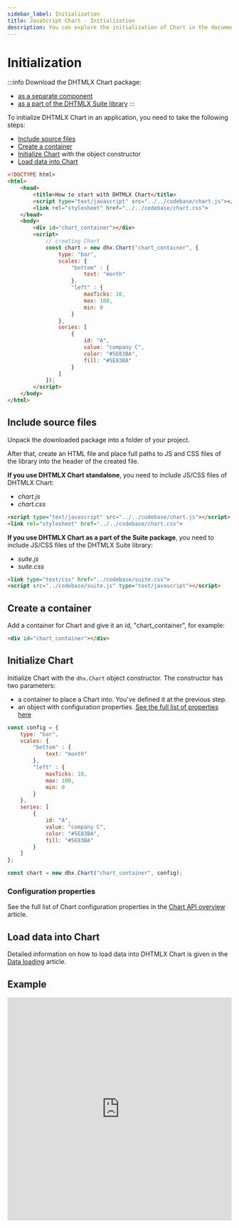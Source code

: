 ```yaml
---
sidebar_label: Initialization
title: JavaScript Chart - Initialization 
description: You can explore the initialization of Chart in the documentation of the DHTMLX JavaScript UI library. Browse developer guides and API reference, try out code examples and live demos, and download a free 30-day evaluation version of DHTMLX Suite.
---
```


# Initialization

:::info
Download the DHTMLX Chart package:

- [as a separate component](https://dhtmlx.com/docs/products/dhtmlxChart/download.shtml)
- [as a part of the DHTMLX Suite library](https://dhtmlx.com/docs/products/dhtmlxSuite/download.shtml)
:::

To initialize DHTMLX Chart in an application, you need to take the following steps:

- [Include source files](#include-source-files)
- [Create a container](#create-a-container)
- [Initialize Chart](#initialize-chart) with the object constructor
- [Load data into Chart](#load-data-into-chart)

~~~html
<!DOCTYPE html>
<html>
    <head>
        <title>How to start with DHTMLX Chart</title>         
        <script type="text/javascript" src="../../codebase/chart.js"></script>
        <link rel="stylesheet" href="../../codebase/chart.css">
    </head>
    <body>
        <div id="chart_container"></div>
        <script>
            // creating Chart 
            const chart = new dhx.Chart("chart_container", {
                type: "bar",
                scales: {
                    "bottom" : {
                        text: "month"
                    },
                    "left" : {
                        maxTicks: 10,
                        max: 100,
                        min: 0
                    }
                },
                series: [
                    {
                        id: "A",
                        value: "company C",
                        color: "#5E83BA",                        
                        fill: "#5E83BA"                        
                    }
                ]
            });
        </script>
    </body>
</html>
~~~

## Include source files

Unpack the downloaded package into a folder of your project.

After that, create an HTML file and place full paths to JS and CSS files of the library into the header of the created file.

**If you use DHTMLX Chart standalone**, you need to include JS/CSS files of DHTMLX Chart:

- *chart.js*
- *chart.css*

~~~html title="index.html"
<script type="text/javascript" src="../../codebase/chart.js"></script>
<link rel="stylesheet" href="../../codebase/chart.css">
~~~

**If you use DHTMLX Chart as a part of the Suite package**, you need to include JS/CSS files of the DHTMLX Suite library:

- *suite.js*
- *suite.css*

~~~html title="index.html"
<link type="text/css" href="../codebase/suite.css">
<script src="../codebase/suite.js" type="text/javascript"></script>
~~~

## Create a container 

Add a container for Chart and give it an id, "chart_container", for example: 

~~~html title="index.html"
<div id="chart_container"></div>
~~~

## Initialize Chart

Initialize Chart with the `dhx.Chart` object constructor. The constructor has two parameters:

- a container to place a Chart into. You've defined it at the previous step.
- an object with configuration properties. [See the full list of properties here](chart/api/api_overview.md#properties)

~~~js title="index.js"
const config = {
    type: "bar",
    scales: {
        "bottom" : {
            text: "month"
        },
        "left" : {
            maxTicks: 10,
            max: 100,
            min: 0
        }
    },
    series: [
        {
            id: "A",
            value: "company C",
            color: "#5E83BA",                        
            fill: "#5E83BA"                        
        }
    ]
};

const chart = new dhx.Chart("chart_container", config);
~~~

### Configuration properties

See the full list of Chart configuration properties in the [Chart API overview](chart/api/api_overview.md#properties) article.

## Load data into Chart

Detailed information on how to load data into DHTMLX Chart is given in the [Data loading](chart/data_loading.md) article.

## Example

<iframe src="https://snippet.dhtmlx.com/id9nbujd?mode=js" frameborder="0" class="snippet_iframe" width="100%" height="500"></iframe>
